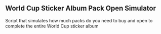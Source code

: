 ## World Cup Sticker Album Pack Open Simulator
Script that simulates how much packs do you need to buy and open to complete the entire World Cup sticker album